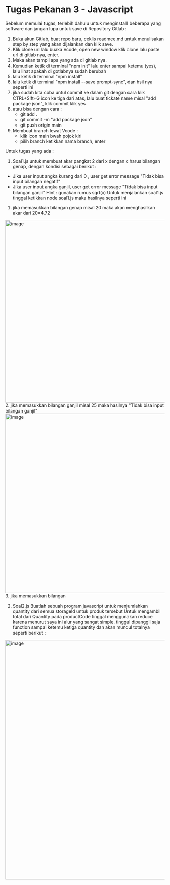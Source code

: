 # Tugas Pekanan 3 - Javascript

Sebelum memulai tugas, terlebih dahulu untuk menginstalll beberapa yang software dan jangan lupa untuk save di Repository Gitlab :
1. Buka akun Gitlab, buat repo baru, ceklis readmee.md untuk menulisakan step by step yang akan dijalankan dan klik save.
3. Klik clone url lalu buaka Vcode, open new window klik clone lalu paste url di gitlab nya, enter.
4. Maka akan tampil apa yang ada di gitlab nya.
5. Kemudian ketik di terminal "npm init" lalu enter sampai ketemu (yes), lalu lihat apakah di gotlabnya sudah berubah
6. lalu ketik di terminal "npm install"
7. lalu ketik di terminal "npm install --save prompt-sync", dan hsil nya seperti ini
8. jika sudah kita coba untul commit ke dalam git dengan cara klik CTRL+Sift+G icon ke tiga dari atas, lalu buat tickate name misal "add package json", klik commit klik yes
10. atau bisa dengan cara :
    - git add .
    - git commit -m "add package json"
    - git push origin main
11. Membuat branch lewat Vcode :
    - klik icon main bwah pojok kiri
    - pilih branch ketikkan nama branch, enter

Untuk tugas yang ada :
1. Soal1.js  untuk membuat akar pangkat 2 dari x dengan x harus bilangan genap, dengan kondisi sebagai berikut :
- Jika user input angka kurang dari 0 , user get error message "Tidak bisa input bilangan negatif" 
- Jika user input angka ganjil, user get error message "Tidak bisa input bilangan ganjil"
Hint : gunakan rumus sqrt(x)
Untuk menjalankan soal1.js tinggal ketikkan node soal1.js
maka hasilnya seperti ini 
1. jika memasukkan bilangan genap misal 20 maka akan menghasilkan akar dari 20=4.72
<img width="575" alt="image" src="https://user-images.githubusercontent.com/19841139/218313920-fd632007-cb84-4ccc-b335-99379f25bb61.png">
2. jika memasukkan bilangan ganjil misal 25 maka hasilnya "Tidak bisa input bilangan ganjil"
<img width="566" alt="image" src="https://user-images.githubusercontent.com/19841139/218314366-a04bf38a-8981-46cd-82df-d8b2c51f7c38.png">
3. jika memasukkan bilangan <dari 0 maka hasilnya "Tidak bisa input bilagan negatif"
<img width="541" alt="image" src="https://user-images.githubusercontent.com/19841139/218314461-05bff713-9cf3-4174-9a39-792dd68ad084.png">

2. Soal2.js Buatlah sebuah program javascript untuk menjumlahkan quantity dari semua storageId untuk produk tersebut 
 Untuk mengambil total dari Quantity pada productCode tinggal menggunakan reduce karena menurut saya ini alur yang sangat simple. tinggal dipanggil saja function sampai ketemu ketiga quantity dan akan muncul totalnya seperti berikut : 
 <img width="755" alt="image" src="https://user-images.githubusercontent.com/19841139/218484667-d7d7d356-b854-4a41-9611-2904115cb8b2.png">




